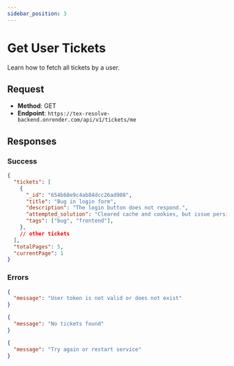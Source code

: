 ```yaml
---
sidebar_position: 3
---
```


# Get User Tickets

Learn how to fetch all tickets by a user.

## Request

- **Method**: GET
- **Endpoint**: `https://tex-resolve-backend.onrender.com/api/v1/tickets/me`




## Responses

### Success

```json title="code 200: Success"
{
  "tickets": [
    {
      "_id": "654b68e9c4ab84dcc26ad908",
      "title": "Bug in login form",
      "description": "The login button does not respond.",
      "attempted_solution": "Cleared cache and cookies, but issue persists.",
      "tags": ["bug", "frontend"],
    },
    // other tickets
  ],
  "totalPages": 5,
  "currentPage": 1
}
```

### Errors


```json title="statusCode 401: Authentication Error"
{
  "message": "User token is not valid or does not exist"
}
```

```json title="statusCode 404: Not Found"
{
  "message": "No tickets found"
}
```

```json title="statusCode 500: Internal Server Error"
{
  "message": "Try again or restart service"
}
```


